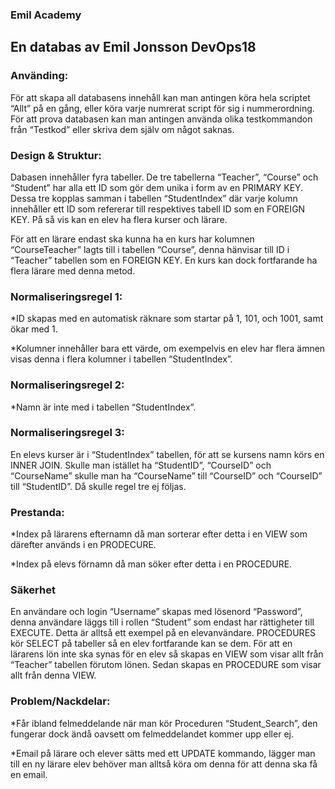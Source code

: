 ### Emil Academy  

## En databas av Emil Jonsson DevOps18 

### Använding: 

För att skapa all databasens innehåll kan man antingen köra hela scriptet “Allt” på en gång, eller köra varje numrerat script för sig i nummerordning. För att prova databasen kan man antingen använda olika testkommandon från “Testkod” eller skriva dem själv om något saknas. 

### Design & Struktur: 

Dabasen innehåller fyra tabeller. De tre tabellerna “Teacher”, “Course” och “Student” har alla ett ID som gör dem unika i form av en PRIMARY KEY. Dessa tre kopplas samman i tabellen “StudentIndex” där varje kolumn innehåller ett ID som refererar till respektives tabell ID som en FOREIGN KEY. På så vis kan en elev ha flera kurser och lärare. 

För att en lärare endast ska kunna ha en kurs har kolumnen “CourseTeacher” lagts till i tabellen “Course”, denna hänvisar till ID i “Teacher” tabellen som en FOREIGN KEY. En kurs kan dock fortfarande ha flera lärare med denna metod. 

### Normaliseringsregel 1: 

   *ID skapas med en automatisk räknare som startar på 1, 101, och 1001, samt ökar med 1.  

*Kolumner innehåller bara ett värde,  om exempelvis en elev har flera ämnen visas denna i flera kolumner i tabellen “StudentIndex”. 

### Normaliseringsregel 2: 

   *Namn är inte med i tabellen “StudentIndex”. 

### Normaliseringsregel 3: 

En elevs kurser är i “StudentIndex” tabellen, för att se kursens namn körs en INNER JOIN. Skulle man istället ha “StudentID”, “CourseID” och “CourseName” skulle man ha “CourseName” till “CourseID” och “CourseID” till “StudentID”. Då skulle regel tre ej följas. 

### Prestanda: 

   *Index på lärarens efternamn då man sorterar efter detta i en VIEW som därefter används i en PRODECURE. 

   *Index på elevs förnamn då man söker efter detta i en PROCEDURE. 

### Säkerhet 

En användare och login “Username” skapas med lösenord “Password”, denna användare läggs till i rollen “Student” som endast har rättigheter till EXECUTE. Detta är alltså ett exempel på en elevanvändare. PROCEDURES kör SELECT på tabeller så en elev fortfarande kan se dem. För att en lärarens lön inte ska synas för en elev så skapas en VIEW som visar allt från “Teacher” tabellen förutom lönen. Sedan skapas en PROCEDURE som visar allt från denna VIEW. 

 

### Problem/Nackdelar: 

*Får ibland felmeddelande när man kör Proceduren “Student_Search”, den fungerar dock ändå oavsett om felmeddelandet kommer upp eller ej. 

*Email på lärare och elever sätts med ett UPDATE kommando, lägger man till en ny lärare elev behöver man alltså köra om denna för att denna ska få en email.  
